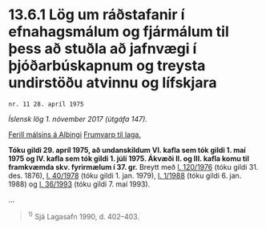 # 13.6.1 Lög um ráðstafanir í efnahagsmálum og fjármálum til þess að stuðla að jafnvægi í þjóðarbúskapnum og treysta undirstöðu atvinnu og lífskjara

`nr. 11 28. apríl 1975`

_Íslensk lög 1. nóvember 2017 (útgáfa 147)._

[Ferill málsins á Alþingi](https://www.althingi.is/thingstorf/thingmalalistar-eftir-thingum/ferill/?ltg=96&mnr=204)
[Frumvarp til laga.](https://www.althingi.is/altext/96/s/pdf/0396.pdf)

**Tóku gildi 29. apríl 1975, að undanskildum VI. kafla sem tók gildi 1. maí 1975 og IV. kafla sem tók gildi 1. júlí 1975. Ákvæði II. og III. kafla komu til framkvæmda skv. fyrirmælum í 37. gr.**
Breytt með
[l. 120/1976](https://althingi.is/altext/stjtnr.html#1976120) (tóku gildi 31. des. 1876),
[l. 40/1978](https://althingi.is/altext/stjtnr.html#1978040) (tóku gildi 1. jan. 1979),
[l. 1/1988](https://althingi.is/altext/stjtnr.html#1988001) (tóku gildi 6. jan. 1988) og
[l. 36/1993](https://althingi.is/altext/stjt/1993.036.html) (tóku gildi 7. maí 1993).

…

> <sup>1)</sup> Sjá Lagasafn 1990, d. 402–403.


